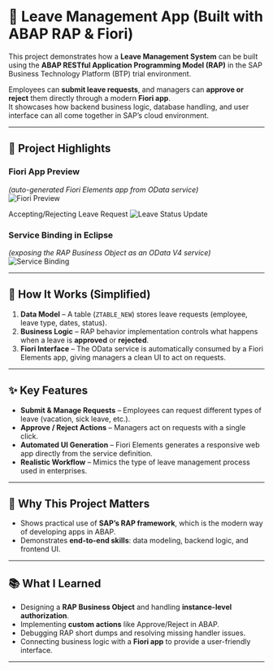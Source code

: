 # 🌟 Leave Management App (Built with ABAP RAP & Fiori)

This project demonstrates how a **Leave Management System** can be built using the **ABAP RESTful Application Programming Model (RAP)** in the SAP Business Technology Platform (BTP) trial environment.  

Employees can **submit leave requests**, and managers can **approve or reject** them directly through a modern **Fiori app**.  
It showcases how backend business logic, database handling, and user interface can all come together in SAP’s cloud environment.

---

## 📸 Project Highlights

### Fiori App Preview
*(auto-generated Fiori Elements app from OData service)*  
![Fiori Preview](https://github.com/user-attachments/assets/77e80a52-9eec-42a6-be5e-e24ad5a321d8)

Accepting/Rejecting Leave Request
![Leave Status Update](https://github.com/user-attachments/assets/6c8e6d0c-063e-40fc-95fa-2ea8907745be)

### Service Binding in Eclipse
*(exposing the RAP Business Object as an OData V4 service)*  
![Service Binding](https://github.com/user-attachments/assets/3611e45f-60c3-46b9-88d8-d32016a1beca)

---

## 🧩 How It Works (Simplified)

1. **Data Model** – A table (`ZTABLE_NEW`) stores leave requests (employee, leave type, dates, status).  
2. **Business Logic** – RAP behavior implementation controls what happens when a leave is **approved** or **rejected**.  
3. **Fiori Interface** – The OData service is automatically consumed by a Fiori Elements app, giving managers a clean UI to act on requests.  

---

## ✨ Key Features

- **Submit & Manage Requests** – Employees can request different types of leave (vacation, sick leave, etc.).  
- **Approve / Reject Actions** – Managers act on requests with a single click.  
- **Automated UI Generation** – Fiori Elements generates a responsive web app directly from the service definition.  
- **Realistic Workflow** – Mimics the type of leave management process used in enterprises.  

---

## 🎯 Why This Project Matters

- Shows practical use of **SAP’s RAP framework**, which is the modern way of developing apps in ABAP.  
- Demonstrates **end-to-end skills**: data modeling, backend logic, and frontend UI.  

---

## 📚 What I Learned

- Designing a **RAP Business Object** and handling **instance-level authorization**.  
- Implementing **custom actions** like Approve/Reject in ABAP.  
- Debugging RAP short dumps and resolving missing handler issues.  
- Connecting business logic with a **Fiori app** to provide a user-friendly interface.  

---
